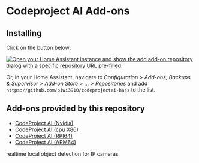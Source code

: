 # Codeproject AI Add-ons

## Installing

Click on the button below:

[![Open your Home Assistant instance and show the add add-on repository dialog with a specific repository URL pre-filled.](https://my.home-assistant.io/badges/supervisor_add_addon_repository.svg)](https://my.home-assistant.io/redirect/supervisor_add_addon_repository/?repository_url=https://github.com/piwi3910/codeprojectai-hass)

Or, in your Home Assistant, navigate to _Configuration_ > _Add-ons, Backups & Supervisor_ > _Add-on Store_ > _..._ > _Repositories_ and add `https://github.com/piwi3910/codeprojectai-hass` to the list.

## Add-ons provided by this repository
- [CodeProject AI (Nvidia)](cpai-cuda12/README.md)
- [CodeProject AI (cpu X86)](cpai-cpu/README.md)
- [CodeProject AI (RPI64)](cpai-rpi64/README.md)
- [CodeProject AI (ARM64)](cpai-arm64/README.md)

realtime local object detection for IP cameras